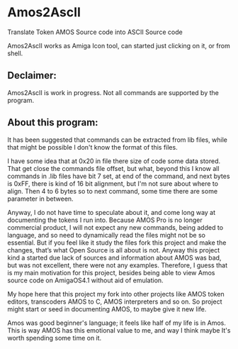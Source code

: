 # Amos2AscII
Translate Token AMOS Source code into ASCII Source code

Amos2AscII works as Amiga Icon tool, can started just clicking on it, or from shell.

Declaimer:
----------
Amos2AscII is work in progress. Not all commands are supported by the program.


About this program:
-------------------
It has been suggested that commands can be extracted from lib files, while that might be possible I don't know the format of this files.

I have some idea that at 0x20 in file there size of code some data stored. That get close the commands file offset, but what, beyond this I know all commands in .lib files have bit 7 set, at end of the command, and next bytes is 0xFF, there is kind of 16 bit alignment, but I'm not sure about where to align. Then 4 to 6 bytes so to next command, some time there are some parameter in between. 

Anyway, I do not have time to speculate about it, and come long way at documenting the tokens I run into. Because AMOS Pro is no longer commercial product, I will not expect any new commands, being added to language, and so need to dynamically read the files might not be so essential. But if you feel like it study the files fork this project and make the changes, that’s what Open Source is all about is not.
Anyway this project kind a started due lack of sources and information about AMOS was bad, but was not excellent, there were not any examples. Therefore, I guess that is my main motivation for this project, besides being able to view Amos source code on AmigaOS4.1 without aid of emulation.

My hope here that this project my fork into other projects like AMOS token editors, transcoders AMOS to C, AMOS interpreters and so on. So project might start or seed in documenting AMOS, to maybe give it new life.

Amos was good beginner's language; it feels like half of my life is in Amos. This is way AMOS has this emotional value to me, and way I think maybe It's worth spending some time on it.
